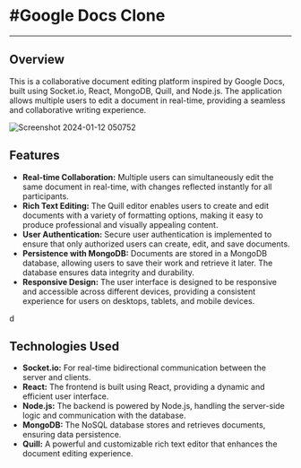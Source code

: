 
<h1>#Google Docs Clone</h1>
<hr>
<h2>Overview</h2>
This is a collaborative document editing platform inspired by Google Docs, built using Socket.io, React, MongoDB, Quill, and Node.js. The application allows multiple users to edit a document in real-time, providing a seamless and collaborative writing experience.

![Screenshot 2024-01-12 050752](https://github.com/goyankabhushan/google-docs-clone/assets/122682007/b91e7e18-ef54-4551-bd59-af3971bc89af)

<h2>Features</h2>
    <ul>
        <li><strong>Real-time Collaboration:</strong> Multiple users can simultaneously edit the same document in real-time, with changes reflected instantly for all participants.</li>
        <li><strong>Rich Text Editing:</strong> The Quill editor enables users to create and edit documents with a variety of formatting options, making it easy to produce professional and visually appealing content.</li>
        <li><strong>User Authentication:</strong> Secure user authentication is implemented to ensure that only authorized users can create, edit, and save documents.</li>
        <li><strong>Persistence with MongoDB:</strong> Documents are stored in a MongoDB database, allowing users to save their work and retrieve it later. The database ensures data integrity and durability.</li>
        <li><strong>Responsive Design:</strong> The user interface is designed to be responsive and accessible across different devices, providing a consistent experience for users on desktops, tablets, and mobile devices.</li>
    </ul>
d
    <h2>Technologies Used</h2>
    <ul>
        <li><strong>Socket.io:</strong> For real-time bidirectional communication between the server and clients.</li>
        <li><strong>React:</strong> The frontend is built using React, providing a dynamic and efficient user interface.</li>
        <li><strong>Node.js:</strong> The backend is powered by Node.js, handling the server-side logic and communication with the database.</li>
        <li><strong>MongoDB:</strong> The NoSQL database stores and retrieves documents, ensuring data persistence.</li>
        <li><strong>Quill:</strong> A powerful and customizable rich text editor that enhances the document editing experience.</li>
    </ul>
